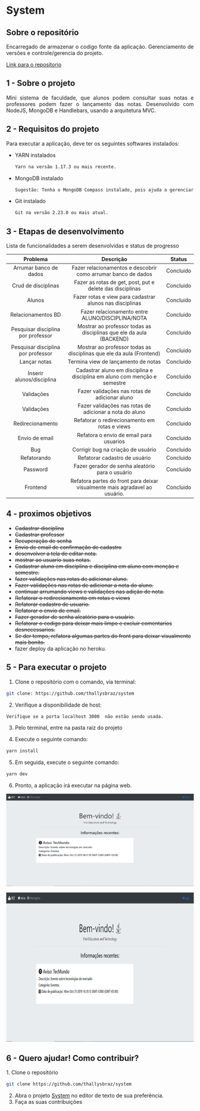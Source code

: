 # System

## Sobre o repositório

<p align="justify"> Encarregado de armazenar o codigo fonte da aplicação. Gerenciamento de versões e controle/gerencia do projeto.</p>

[Link para o repositorio](https://github.com/thallysbraz/system)

## 1 - Sobre o projeto

<p align="justify">Mini sistema de faculdade, que alunos podem consultar suas notas e professores podem fazer o lançamento das notas. Desenvolvido com NodeJS, MongoDB e Handlebars, usando a arquitetura MVC.</p>

## 2 - Requisitos do projeto

<p align="justify">Para executar a aplicação, deve ter os seguintes softwares instalados:</p>

<ul>

<li>YARN instalados</li>

```bash
Yarn na versão 1.17.3 ou mais recente.
```

<li>MongoDB instalado</li>

```bash
Sugestão: Tenha o MongoDB Compass instalado, pois ajuda a gerenciar o banco de dados.
```

<li>Git instalado</li>

```bash
Git na versão 2.23.0 ou mais atual.
```

</ul>

## 3 - Etapas de desenvolvimento

Lista de funcionalidades a serem desenvolvidas e status de progresso

|              Problema              |                                  Descrição                                  |  Status   |
| :--------------------------------: | :-------------------------------------------------------------------------: | :-------: |
|       Arrumar banco de dados       |        Fazer relacionamentos e descobrir como arrumar banco de dados        | Concluido |
|        Crud de disciplinas         |          Fazer as rotas de get, post, put e delete das disciplinas          | Concluido |
|               Alunos               |          Fazer rotas e view para cadastrar alunos nas disciplinas           | Concluido |
|         Relacionamentos BD         |              Fazer relacionamento entre ALUNO/DISCIPLINA/NOTA               | Concluido |
| Pesquisar disciplina por professor |     Mostrar ao professor todas as disciplinas que ele da aula (BACKEND)     | Concluido |
| Pesquisar disciplina por professor |    Mostrar ao professor todas as disciplinas que ele da aula (Frontend)     | Concluido |
|            Lançar notas            |                     Termina view de lançamento de notas                     | Concluido |
|     Inserir alunos/disciplina      |  Cadastrar aluno em disciplina e disciplina em aluno com menção e semestre  | Concluido |
|             Validações             |                Fazer validações nas rotas de adicionar aluno                | Concluido |
|             Validações             |           Fazer validações nas rotas de adicionar a nota do aluno           | Concluido |
|          Redirecionamento          |                Refatorar o redirecionamento em rotas e views                | Concluido |
|           Envio de email           |                   Refatora o envio de email para usuarios                   | Concluido |
|                Bug                 |                     Corrigir bug na criação de usuário                      | Concluido |
|            Refatorando             |                        Refatorar cadastro de usuário                        | Concluido |
|              Password              |               Fazer gerador de senha aleatório para o usuário               | Concluido |
|              Frontend              | Refatora partes do front para deixar visualmente mais agradavel ao usuário. | Concluido |

## 4 - proximos objetivos

- ~~Cadastrar disciplina~~
- ~~Cadastrar professor~~
- ~~Recuperação de senha~~
- ~~Envio de email de confirmação de cadastro~~
- ~~desenvolver a tela de editar nota.~~
- ~~mostrar ao usuario suas notas.~~
- ~~Cadastrar aluno em disciplina e disciplina em aluno com menção e semestre.~~
- ~~fazer validações nas rotas de adicionar aluno.~~
- ~~Fazer validações nas rotas de adicionar a nota do aluno.~~
- ~~continuar arrumando views e validações nas adição de nota.~~
- ~~Refatorar o redirecionamento em rotas e views~~
- ~~Refatorar cadastro de usuario.~~
- ~~Refatorar o envio de email.~~
- ~~Fazer gerador de senha aleatório para o usuário.~~
- ~~Refatorar o codigo para deixar mais limpo e excluir comentarios desnecessarios.~~
- ~~Se der tempo, refatora algumas partes do front para deixar visualmente mais bonito.~~
- fazer deploy da aplicação no heroku.

## 5 - Para executar o projeto

1. Clone o repositório com o comando, via terminal:

```bash
git clone: https://github.com/thallysbraz/system
```

2. Verifique a disponibilidade de host:

```bash
Verifique se a porta localhost 3000  não estão sendo usada.
```

3. Pelo terminal, entre na pasta raiz do projeto

4. Execute o seguinte comando:

```bash
yarn install
```

5. Em seguida, execute o seguinte comando:

```bash
yarn dev
```

6. Pronto, a aplicação irá executar na página web.

![](./image/System.png)

<p align="center"> <img src="https://github.com/thallysbraz/system/blob/master/image/System.PNG" width="auto" height="400" />

## 6 - Quero ajudar! Como contribuir?

<p align="justify">
  1. Clone o repositório

```bash
git clone https://github.com/thallysbraz/system
```

2. Abra o projeto [System](https://github.com/fga-eps-mds/2019.1-Ludum.githttps://github.com/thallysbraz/system) no editor de texto de sua preferência.
3. Faça as suas contribuições</p>
